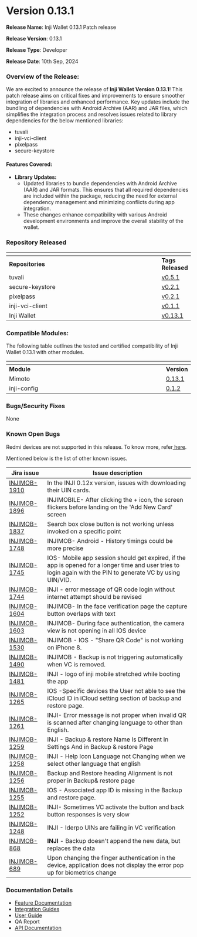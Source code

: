 # Version 0.13.1

**Release Name**: Inji Wallet 0.13.1 Patch release

**Release Version**: 0.13.1

**Release Type**: Developer

**Release Date**: 10th Sep, 2024

### **Overview of the Release:**

We are excited to announce the release of **Inji Wallet Version 0.13.1**! This patch release aims on critical fixes and improvements to ensure smoother integration of libraries and enhanced performance. Key updates include the bundling of dependencies with Android Archive (AAR) and JAR files, which simplifies the integration process and resolves issues related to library dependencies for the below mentioned libraries:

* tuvali
* inji-vci-client
* pixelpass
* secure-keystore

#### **Features Covered:**

* **Library Updates:**
  * Updated libraries to bundle dependencies with Android Archive (AAR) and JAR formats. This ensures that all required dependencies are included within the package, reducing the need for external dependency management and minimizing conflicts during app integration.
  * These changes enhance compatibility with various Android development environments and improve the overall stability of the wallet.

### Repository Released

<table data-header-hidden><thead><tr><th width="499"></th><th></th></tr></thead><tbody><tr><td><strong>Repositories</strong></td><td><strong>Tags Released</strong></td></tr><tr><td>tuvali</td><td><a href="https://github.com/mosip/tuvali/tree/v0.5.1"> v0.5.1</a></td></tr><tr><td>secure-keystore</td><td><a href="https://github.com/mosip/secure-keystore/tree/v0.2.1"> v0.2.1</a></td></tr><tr><td>pixelpass</td><td><a href="https://github.com/mosip/pixelpass/tree/v0.2.1">v0.2.1</a></td></tr><tr><td>inji-vci-client</td><td><a href="https://github.com/mosip/inji-vci-client/tree/v0.1.1">v0.1.1</a></td></tr><tr><td>Inji Wallet</td><td><a href="https://github.com/mosip/inji-wallet/tree/v0.13.1">v0.13.1</a></td></tr></tbody></table>

### Compatible Modules:

The following table outlines the tested and certified compatibility of Inji Wallet 0.13.1 with other modules.

<table data-header-hidden><thead><tr><th width="499"></th><th></th></tr></thead><tbody><tr><td><strong>Module</strong></td><td><strong>Version</strong></td></tr><tr><td>Mimoto</td><td><a href="https://github.com/mosip/mimoto/releases/tag/v0.13.1">0.13.1</a></td></tr><tr><td>inji-config</td><td><a href="https://github.com/mosip/inji-config/releases/tag/v0.1.2">0.1.2</a></td></tr></tbody></table>

### Bugs/Security Fixes

None

### Known Open Bugs

Redmi devices are not supported in this release. To know more, refer[ here](https://mosip.atlassian.net/issues/?filter=-4\&jql=labels%20%3D%20redmi%20order%20by%20created%20DESC).

Mentioned below is the list of other known issues.

| **Jira issue**                                                  | **Issue description**                                                                                                                                          |
| --------------------------------------------------------------- | -------------------------------------------------------------------------------------------------------------------------------------------------------------- |
| [INJIMOB-1910](https://mosip.atlassian.net/browse/INJIMOB-1910) | In the INJI 0.12x version, issues with downloading their UIN cards.                                                                                            |
| [INJIMOB-1896](https://mosip.atlassian.net/browse/INJIMOB-1896) | INJIMOBILE- After clicking the + icon, the screen flickers before landing on the 'Add New Card' screen                                                         |
| [INJIMOB-1837](https://mosip.atlassian.net/browse/INJIMOB-1837) | Search box close button is not working unless invoked on a specific point                                                                                      |
| [INJIMOB-1748](https://mosip.atlassian.net/browse/INJIMOB-1748) | INJIMOB- Android - History timings could be more precise                                                                                                       |
| [INJIMOB-1745](https://mosip.atlassian.net/browse/INJIMOB-1745) | IOS- Mobile app session should get expired, if the app is opened for a longer time and user tries to login again with the PIN to generate VC by using UIN/VID. |
| [INJIMOB-1744](https://mosip.atlassian.net/browse/INJIMOB-1744) | INJI - error message of QR code login without internet attempt should be revised                                                                               |
| [INJIMOB-1604](https://mosip.atlassian.net/browse/INJIMOB-1604) | INJIMOB- In the face verification page the capture button overlaps with text                                                                                   |
| [INJIMOB-1603](https://mosip.atlassian.net/browse/INJIMOB-1603) | INJIMOB- During face authentication, the camera view is not opening in all IOS device                                                                          |
| [INJIMOB-1530](https://mosip.atlassian.net/browse/INJIMOB-1530) | INJIMOB - IOS - "Share QR Code" is not working on iPhone 8.                                                                                                    |
| [INJIMOB-1490](https://mosip.atlassian.net/browse/INJIMOB-1490) | INJIMOB - Backup is not triggering automatically when VC is removed.                                                                                           |
| [INJIMOB-1481](https://mosip.atlassian.net/browse/INJIMOB-1481) | INJI - logo of inji mobile stretched while booting the app                                                                                                     |
| [INJIMOB-1265](https://mosip.atlassian.net/browse/INJIMOB-1265) | IOS -Specific devices the User not able to see the iCloud ID in iCloud setting section of backup and restore page.                                             |
| [INJIMOB-1261](https://mosip.atlassian.net/browse/INJIMOB-1261) | INJI- Error message is not proper when invalid QR is scanned after changing language to other than English.                                                    |
| [INJIMOB-1259](https://mosip.atlassian.net/browse/INJIMOB-1259) | INJI - Backup & restore Name Is Different In Settings And in Backup & restore Page                                                                             |
| [INJIMOB-1258](https://mosip.atlassian.net/browse/INJIMOB-1258) | INJI - Help Icon Language not Changing when we select other language that english                                                                              |
| [INJIMOB-1256](https://mosip.atlassian.net/browse/INJIMOB-1256) | Backup and Restore heading Alignment is not proper in Backup& restore page                                                                                     |
| [INJIMOB-1255](https://mosip.atlassian.net/browse/INJIMOB-1255) | IOS - Associated app ID is missing in the Backup and restore page.                                                                                             |
| [INJIMOB-1252](https://mosip.atlassian.net/browse/INJIMOB-1252) | INJI- Sometimes VC activate the button and back button responses is very slow                                                                                  |
| [INJIMOB-1248](https://mosip.atlassian.net/browse/INJIMOB-1248) | INJI - Iderpo UINs are failing in VC verification                                                                                                              |
| [INJIMOB-868](https://mosip.atlassian.net/browse/INJIMOB-868)   | **INJI** - Backup doesn't append the new data, but replaces the data                                                                                           |
| [INJIMOB-689](https://mosip.atlassian.net/browse/INJIMOB-689)   | Upon changing the finger authentication in the device, application does not display the error pop up for biometrics change                                     |

### Documentation Details

* [Feature Documentation](https://docs.mosip.io/inji/inji-mobile-wallet/overview/features)
* [Integration Guides](https://docs.mosip.io/inji/inji-mobile-wallet/integration-guide)
* [User Guide](https://docs.mosip.io/inji/inji-mobile-wallet/end-user-guide)
* QA Report
* [API Documentation](https://github.com/mosip/mimoto/tree/release-0.10.0/docs/postman-collections)
